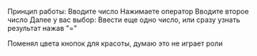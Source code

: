 Принцип работы:
Вводите число 
Нажимаете оператор
Вводите второе число
Далее у вас выбор: Ввести еще одно число, или сразу узнать результат нажав "="

Поменял цвета кнопок для красоты, думаю это не играет роли 
